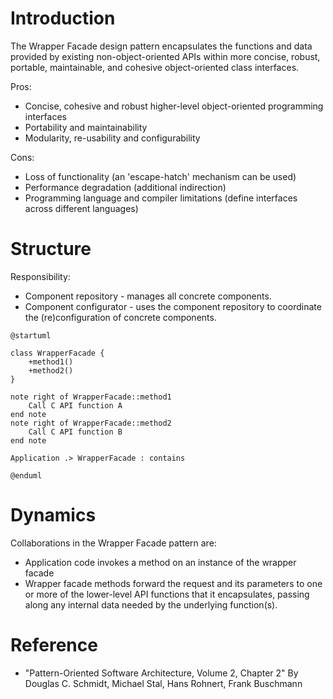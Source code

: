 # Introduction

The Wrapper Facade design pattern encapsulates the functions and data provided by existing
non-object-oriented APIs within more concise, robust, portable, maintainable, and cohesive
object-oriented class interfaces.

Pros:
* Concise, cohesive and robust higher-level object-oriented programming interfaces
* Portability and maintainability
* Modularity, re-usability and configurability

Cons:
* Loss of functionality (an 'escape-hatch' mechanism can be used)
* Performance degradation (additional indirection)
* Programming language and compiler limitations (define interfaces across different languages)

# Structure

Responsibility:
* Component repository - manages all concrete components.
* Component configurator - uses the component repository to coordinate the (re)configuration of concrete components.

```plantuml
@startuml

class WrapperFacade {
    +method1()
    +method2()
}

note right of WrapperFacade::method1
    Call C API function A
end note
note right of WrapperFacade::method2
    Call C API function B
end note

Application .> WrapperFacade : contains

@enduml
```

# Dynamics

Collaborations in the Wrapper Facade pattern are:
* Application code invokes a method on an instance of the wrapper facade
* Wrapper facade methods forward the request and its parameters to one or more of the lower-level API functions that it encapsulates, passing along any internal data needed by the underlying function(s).

# Reference

* "Pattern-Oriented Software Architecture, Volume 2, Chapter 2" By Douglas C. Schmidt, Michael Stal, Hans Rohnert, Frank Buschmann
